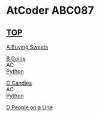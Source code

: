 # AtCoder ABC087  

## [TOP](https://atcoder.jp/contests/abc087)  

[A Buying Sweets](https://atcoder.jp/contests/abc087/tasks/abc087_a)   

[](https://atcoder.jp/contests/abc087/submissions/)  

[B Coins](https://atcoder.jp/contests/abc087/tasks/abc087_b)   
AC  
[Python](https://atcoder.jp/contests/abc087/submissions/15651556)  

[C Candies](https://atcoder.jp/contests/abc087/tasks/arc090_a)   
AC  
[Python](https://atcoder.jp/contests/abc087/submissions/15730126)  

[D People on a Line](https://atcoder.jp/contests/abc087/tasks/arc090_b)   

[](https://atcoder.jp/contests/abc087/submissions/)  

